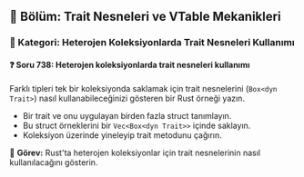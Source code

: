 ## 📘 Bölüm: Trait Nesneleri ve VTable Mekanikleri
### 🔹 Kategori: Heterojen Koleksiyonlarda Trait Nesneleri Kullanımı
#### ❓ Soru 738: Heterojen koleksiyonlarda trait nesneleri kullanımı

Farklı tipleri tek bir koleksiyonda saklamak için trait nesnelerini (`Box<dyn Trait>`) nasıl kullanabileceğinizi gösteren bir Rust örneği yazın.

- Bir trait ve onu uygulayan birden fazla struct tanımlayın.
- Bu struct örneklerini bir `Vec<Box<dyn Trait>>` içinde saklayın.
- Koleksiyon üzerinde yineleyip trait metodunu çağırın.

🔧 **Görev:** Rust'ta heterojen koleksiyonlar için trait nesnelerinin nasıl kullanılacağını gösterin.
